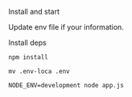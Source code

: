 Install and start


Update env file if your information.

Install deps

<code>npm install</code>


<code>mv .env-loca .env</code>


<code>NODE_ENV=development node app.js</code>